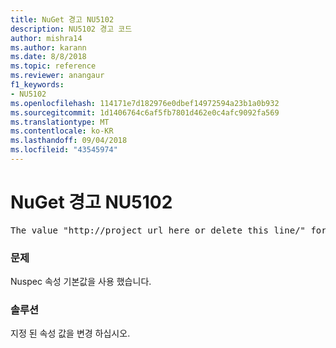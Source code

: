 ```yaml
---
title: NuGet 경고 NU5102
description: NU5102 경고 코드
author: mishra14
ms.author: karann
ms.date: 8/8/2018
ms.topic: reference
ms.reviewer: anangaur
f1_keywords:
- NU5102
ms.openlocfilehash: 114171e7d182976e0dbef14972594a23b1a0b932
ms.sourcegitcommit: 1d1406764c6af5fb7801d462e0c4afc9092fa569
ms.translationtype: MT
ms.contentlocale: ko-KR
ms.lasthandoff: 09/04/2018
ms.locfileid: "43545974"
---
```

# <a name="nuget-warning-nu5102"></a>NuGet 경고 NU5102
<pre>The value "http://project_url_here_or_delete_this_line/" for ProjectUrl is a sample value and should be removed. Replace it with an appropriate value or remove it and rebuild your package.</pre>

### <a name="issue"></a>문제

Nuspec 속성 기본값을 사용 했습니다.


### <a name="solution"></a>솔루션

지정 된 속성 값을 변경 하십시오.

